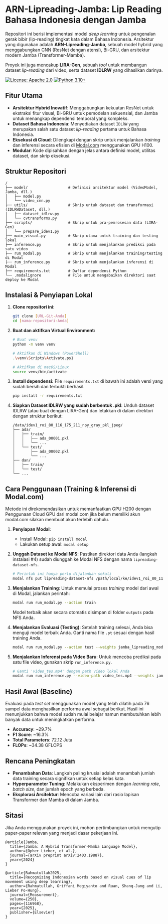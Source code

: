 # ARN-Lipreading-Jamba: Lip Reading Bahasa Indonesia dengan Jamba

Repositori ini berisi implementasi model *deep learning* untuk pengenalan gerak bibir (lip-reading) tingkat kata dalam Bahasa Indonesia. Arsitektur yang digunakan adalah **ARN-Lipreading-Jamba**, sebuah model hybrid yang menggabungkan CNN (ResNet dengan atensi), Bi-GRU, dan arsitektur modern Jamba (Transformer-Mamba).

Proyek ini juga mencakup **LIRA-Gen**, sebuah *tool* untuk membangun dataset *lip-reading* dari video, serta dataset **IDLRW** yang dihasilkan darinya.

[![License: Apache 2.0](https://img.shields.io/badge/License-Apache_2.0-blue.svg)](https://opensource.org/licenses/Apache-2.0)
[![Python 3.10+](https://img.shields.io/badge/python-3.10+-blue.svg)](https://www.python.org/downloads/release/python-3100/)

## Fitur Utama

- **Arsitektur Hybrid Inovatif**: Menggabungkan kekuatan ResNet untuk ekstraksi fitur visual, Bi-GRU untuk pemodelan sekuensial, dan Jamba untuk menangkap dependensi temporal yang kompleks.
- **Dataset Bahasa Indonesia**: Menyediakan dataset `IDLRW` yang merupakan salah satu dataset *lip-reading* pertama untuk Bahasa Indonesia.
- **Eksekusi di Cloud**: Dilengkapi dengan skrip untuk menjalankan *training* dan inferensi secara efisien di [Modal.com](https://modal.com) menggunakan GPU H100.
- **Modular**: Kode dipisahkan dengan jelas antara definisi model, utilitas dataset, dan skrip eksekusi.

## Struktur Repositori

```
/
├── model/                  # Definisi arsitektur model (VideoModel, Jamba, dll.)
│   ├── model.py
│   └── video_cnn.py
├── utils/                  # Skrip untuk dataset dan transformasi (IDLRWDataset, dll.)
│   ├── dataset_idlrw.py
│   └── cvtransforms.py
├── scripts/                # Skrip untuk pra-pemrosesan data (LIRA-Gen)
│   └── prepare_idev1.py
├── main_visual.py          # Skrip utama untuk training dan testing lokal
├── inference.py            # Skrip untuk menjalankan prediksi pada satu video
├── run_modal.py            # Skrip untuk menjalankan training/testing di Modal
├── run_inference.py        # Skrip untuk menjalankan inferensi di Modal
├── requirements.txt        # Daftar dependensi Python
└── .modalignore            # File untuk mengabaikan direktori saat deploy ke Modal
```

## Instalasi & Penyiapan Lokal

1.  **Clone repositori ini:**
    ```bash
    git clone [URL-Git-Anda]
    cd [nama-repositori-Anda]
    ```

2.  **Buat dan aktifkan Virtual Environment:**
    ```bash
    # Buat venv
    python -m venv venv

    # Aktifkan di Windows (PowerShell)
    .\venv\Scripts\Activate.ps1

    # Aktifkan di macOS/Linux
    source venv/bin/activate
    ```

3.  **Install dependensi:**
    File `requirements.txt` di bawah ini adalah versi yang sudah bersih dan terbukti berhasil.
    ```bash
    pip install -r requirements.txt
    ```

4.  **Siapkan Dataset IDLRW yang sudah berbentuk .pkl**:
    Unduh dataset IDLRW (atau buat dengan LIRA-Gen) dan letakkan di dalam direktori dengan struktur berikut:
    ```
    /data/idev1_roi_80_116_175_211_npy_gray_pkl_jpeg/
    ├── ada/
    │   ├── train/
    │   │   ├── ada_00001.pkl
    │   │   └── ...
    │   └── test/
    │       ├── ada_00002.pkl
    │       └── ...
    ├── dan/
    │   ├── train/
    │   └── test/
    └── ...
    ```

## Cara Penggunaan (Training & Inferensi di Modal.com)

Metode ini direkomendasikan untuk memanfaatkan GPU H200 dengan Penggunaan Cloud GPU dari modal.com jika belum memiliki akun modal.com silakan membuat akun terlebih dahulu.

1.  **Penyiapan Modal**:
    * Install Modal: `pip install modal`
    * Lakukan setup awal: `modal setup`

2.  **Unggah Dataset ke Modal NFS**:
    Pastikan direktori data Anda (langkah instalasi #4) sudah diunggah ke Modal NFS dengan nama `lipreading-dataset-nfs`.
    ```bash
    # Perintah ini hanya perlu dijalankan sekali
    modal nfs put lipreading-dataset-nfs /path/local/ke/idev1_roi_80_116_175_211_npy_gray_pkl_jpeg /data/
    ```

3.  **Menjalankan Training**:
    Untuk memulai proses *training* model dari awal di Modal, jalankan perintah:
    ```bash
    modal run run_modal.py --action train
    ```
    Model terbaik akan secara otomatis disimpan di folder `outputs` pada NFS Anda.

4.  **Menjalankan Evaluasi (Testing)**:
    Setelah training selesai, Anda bisa menguji model terbaik Anda. Ganti nama file `.pt` sesuai dengan hasil training Anda.
    ```bash
    modal run run_modal.py --action test --weights jamba_lipreading_model_best_acc_0.2973.pt
    ```

5.  **Menjalankan Inferensi pada Video Baru**:
    Untuk mencoba prediksi pada satu file video, gunakan skrip `run_inference.py`.
    ```bash
    # Ganti 'video_tes.mp4' dengan path video lokal Anda
    modal run run_inference.py --video-path video_tes.mp4 --weights jamba_lipreading_model_best_acc_0.2973.pt
    ```

## Hasil Awal (Baseline)

Evaluasi pada *test set* menggunakan model yang telah dilatih pada 76 sampel data menghasilkan performa awal sebagai berikut. Hasil ini menunjukkan bahwa model sudah mulai belajar namun membutuhkan lebih banyak data untuk meningkatkan performa.

* **Accuracy**: ~29.7%
* **F1 Score**: ~16.3%
* **Total Parameters**: 72.12 Juta
* **FLOPs**: ~34.38 GFLOPS

## Rencana Peningkatan

* **Penambahan Data**: Langkah paling krusial adalah menambah jumlah data training secara signifikan untuk setiap kelas kata.
* **Hyperparameter Tuning**: Melakukan eksperimen dengan *learning rate*, *batch size*, dan jumlah epoch yang berbeda.
* **Eksplorasi Arsitektur**: Mencoba variasi lain dari rasio lapisan Transformer dan Mamba di dalam Jamba.

## Sitasi

Jika Anda menggunakan proyek ini, mohon pertimbangkan untuk mengutip paper-paper relevan yang menjadi dasar pekerjaan ini.
```
@article{Jamba,
  title={Jamba: A Hybrid Transformer-Mamba Language Model},
  author={Opher Lieber, et al.},
  journal={arXiv preprint arXiv:2403.19887},
  year={2024}
}

@article{Rahmatullah2025,
  title={Recognizing Indonesian words based on visual cues of lip movement using deep learning},
  author={Rahmatullah, Griffani Megiyanto and Ruan, Shanq-Jang and Li, Lieber Po-Hung},
  journal={Measurement},
  volume={250},
  pages={116968},
  year={2025},
  publisher={Elsevier}
}
```
